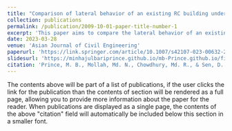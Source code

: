 ```yaml
---
title: "Comparison of lateral behavior of an existing RC building under nonlinear static and incremental dynamic loads."
collection: publications
permalink: /publication/2009-10-01-paper-title-number-1
excerpt: 'This paper aims to compare the lateral behavior of an existing reinforced concrete (RC) building under nonlinear static and incremental dynamic loads, focusing on aspects such as lateral stiffness, strength, ductility, collapse mechanisms, and damage.'
date: 2023-03-28
venue: 'Asian Journal of Civil Engineering'
paperurl: 'https://link.springer.com/article/10.1007/s42107-023-00632-2'
slidesurl: 'https://minhajulbariprince.github.io/mb-Prince.github.io/files/va2.pdf'
citation: 'Prince, M. B., Mollah, Md. N., Chowdhury, Md. R., & Sen, D. (2023). Comparison of lateral behavior of an existing RC building under nonlinear static and incremental dynamic loads. Asian Journal of Civil Engineering, 24(7), 2155–2164. https://doi.org/10.1007/s42107-023-00632-2'
---
```


The contents above will be part of a list of publications, if the user clicks the link for the publication than the contents of section will be rendered as a full page, allowing you to provide more information about the paper for the reader. When publications are displayed as a single page, the contents of the above "citation" field will automatically be included below this section in a smaller font.
